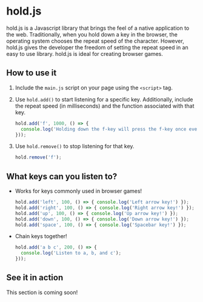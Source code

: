 # hold.js

hold.js is a Javascript library that brings the feel of a native application to the web.
Traditionally, when you hold down a key in the browser, the operating system 
chooses the repeat speed of the character. However, hold.js gives the developer 
the freedom of setting the repeat speed in an easy to use library. hold.js is 
ideal for creating browser games. 

## How to use it
1. Include the `main.js` script on your page using the `<script>` tag.
1. Use `hold.add()` to start listening for a specific key. Additionally, include
the repeat speed (in milliseconds) and the function associated with that key.

    ```js
    hold.add('f', 1000, () => {
      console.log('Holding down the f-key will press the f-key once every second');
    }));
    ```

1. Use `hold.remove()` to stop listening for that key.

    ```js
    hold.remove('f');
    ```

## What keys can you listen to?
- Works for keys commonly used in browser games! 

    ```js
    hold.add('left', 100, () => { console.log('Left arrow key!') });
    hold.add('right', 100, () => { console.log('Right arrow key!') });
    hold.add('up', 100, () => { console.log('Up arrow key!') });
    hold.add('down', 100, () => { console.log('Down arrow key!') });
    hold.add('space', 100, () => { console.log('Spacebar key!') });
    ```

- Chain keys together! 

    ```js
    hold.add('a b c', 200, () => {
      console.log('Listen to a, b, and c');
    }));
    ```

## See it in action
This section is coming soon!


